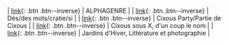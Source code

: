 | [link](http://www.academia.edu/29708538/ALPHAGENRE){: .btn .btn--inverse} | ALPHAGENRE |
| [link](http://www.academia.edu/17357047/D%C3%A9s_des_mots_cratie_si){: .btn .btn--inverse} | Dés/des mots/cratie/si |
| [link](http://www.academia.edu/11287831/Cixous_Party_Partie_de_Cixous){: .btn .btn--inverse} | Cixous Party/Partie de Cixous |
| [link](http://www.academia.edu/2950537/Cixous_sous_X_dun_coup_le_nom){: .btn .btn--inverse} | Cixous sous X, d'un coup le nom |
| [link](http://www.academia.edu/2950458/Jardins_dHiver_Litt%C3%A9rature_et_photographie){: .btn .btn--inverse} | Jardins d'Hiver, Littérature et photographie |
